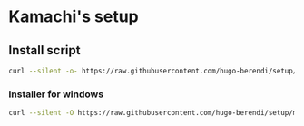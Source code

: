 # Kamachi's setup

## Install script

```sh
curl --silent -o- https://raw.githubusercontent.com/hugo-berendi/setup/main/install.sh | bash
```

### Installer for windows
```sh
curl --silent -O https://raw.githubusercontent.com/hugo-berendi/setup/main/windows/windows.bat && ./windows.bat
```

